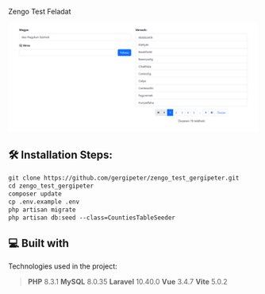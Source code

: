 Zengo Test Feladat

![screenshot](screenshot1.png)
  
<h2>🛠️ Installation Steps:</h2>

    git clone https://github.com/gergipeter/zengo_test_gergipeter.git
    cd zengo_test_gergipeter
    composer update
    cp .env.example .env
    php artisan migrate
    php artisan db:seed --class=CountiesTableSeeder
    

<h2>💻 Built with</h2>

Technologies used in the project:

> **PHP** 8.3.1
> **MySQL** 8.0.35
> **Laravel** 10.40.0
> **Vue** 3.4.7
> **Vite** 5.0.2